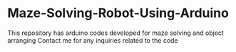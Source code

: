 # Maze-Solving-Robot-Using-Arduino
This repository has arduino codes developed for maze solving and object arranging
Contact me for any inquiries related to the code
